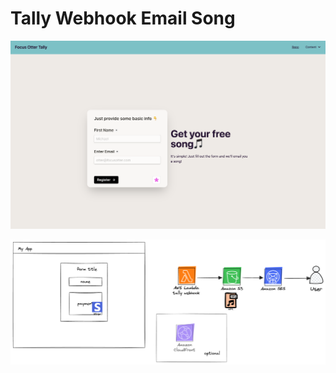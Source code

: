 # Tally Webhook Email Song

![app ui](./readmeImages/tally-app-ui.png)

![arch diagram](./readmeImages/tally-webhook-song-email-arch.png)
